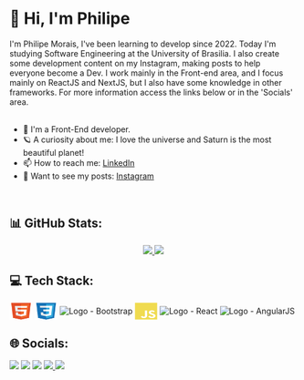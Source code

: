 # 👋 Hi, I'm Philipe

I'm Philipe Morais, I've been learning to develop since 2022. Today I'm studying Software Engineering at the University of Brasilia. I also create some development content on my Instagram, making posts to help everyone become a Dev. I work mainly in the Front-end area, and I focus mainly on ReactJS and NextJS, but I also have some knowledge in other frameworks. For more information access the links below or in the 'Socials' area.
<br>
<br>

- 🔭 I'm a Front-End developer.
- 🪐 A curiosity about me: I love the universe and Saturn is the most beautiful planet!
- 📫 How to reach me:  <a href="https://www.linkedin.com/in/ph-morais/">LinkedIn</a>
- 💬 Want to see my posts: <a href="https://www.instagram.com/philipe.dev/">Instagram</a>
<br>

## 📊 GitHub Stats:
<p align="center">
<a href="https://github.com/PhMoraiis">
  <img width="300px" src="https://github-readme-stats.vercel.app/api?username=phmoraiis&show_icons=true&theme=swift" />
  <img width="393px" src="https://github-readme-stats.vercel.app/api/top-langs/?username=phmoraiis&show_icons=true&layout=compact&theme=swift" />
</a>
</p>

## 💻 Tech Stack:
<div style="display: inline_block">
  <img align="center" alt="Logo - HTML" height="30" width="40" src="https://raw.githubusercontent.com/devicons/devicon/master/icons/html5/html5-original.svg">
  <img align="center" alt="Logo - CSS" height="30" width="40" src="https://raw.githubusercontent.com/devicons/devicon/master/icons/css3/css3-original.svg">
  <img align="center" alt="Logo - Bootstrap" height="30" width="40" src="https://cdn.jsdelivr.net/gh/devicons/devicon/icons/bootstrap/bootstrap-original.svg" />
  <img align="center" alt="Logo - JS" height="30" width="40" src="https://raw.githubusercontent.com/devicons/devicon/master/icons/javascript/javascript-plain.svg">
  <img align="center" alt="Logo - React" height="30" width="40" src="https://cdn.jsdelivr.net/gh/devicons/devicon/icons/react/react-original.svg" />
  <img align="center" alt="Logo - AngularJS" height="30" width="40" src="https://cdn.jsdelivr.net/gh/devicons/devicon/icons/angularjs/angularjs-original.svg" />
</div>
  
  ## 🌐 Socials:
  <div> 
  <a href="https://www.instagram.com/philipe.dev/" target="_blank"><img src="https://img.shields.io/badge/-Instagram-%23E4405F?style=for-the-badge&logo=instagram&logoColor=white" target="_blank"></a>
  <a href = "mailto:liperapltda@gmail.com"><img src="https://img.shields.io/badge/-Gmail-%23333?style=for-the-badge&logo=gmail&logoColor=white" target="_blank"></a>
  <a href="https://www.linkedin.com/in/ph-morais/" target="_blank"><img src="https://img.shields.io/badge/-LinkedIn-%230077B5?style=for-the-badge&logo=linkedin&logoColor=white" target="_blank"></a>
  <a href="https://github.com/PhMoraiis" target="_blank"><img src="https://img.shields.io/badge/GitHub-100000?style=for-the-badge&logo=github&logoColor=white" target="_blank">   </a>
    <a href="https://twitter.com/Morallis_" target="_blank"><img src="https://img.shields.io/badge/Twitter-1DA1F2?style=for-the-badge&logo=twitter&logoColor=white" target="_blank"></a>
